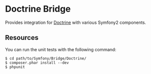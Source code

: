 Doctrine Bridge
===============

Provides integration for [Doctrine](http://www.doctrine-project.org/) with
various Symfony2 components.

Resources
---------

You can run the unit tests with the following command:

    $ cd path/to/Symfony/Bridge/Doctrine/
    $ composer.phar install --dev
    $ phpunit
